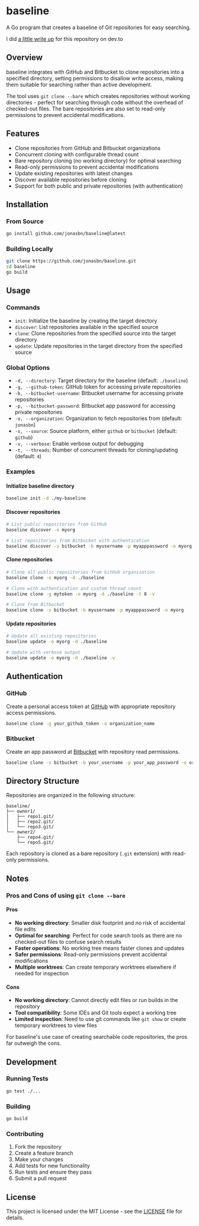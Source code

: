 # baseline

A Go program that creates a baseline of Git repositories for easy searching.

I did [a little write up](https://dev.to/jonasbn/baseline-a-parallel-git-universeconcept-for-easy-searching-k1m)
for this repository on dev.to

## Overview

baseline integrates with GitHub and Bitbucket to clone repositories into a specified
directory, setting permissions to disallow write access, making them suitable for
searching rather than active development.

The tool uses `git clone --bare` which creates repositories without working
directories - perfect for searching through code without the overhead of
checked-out files. The bare repositories are also set to read-only permissions
to prevent accidental modifications.

## Features

- Clone repositories from GitHub and Bitbucket organizations
- Concurrent cloning with configurable thread count
- Bare repository cloning (no working directory) for optimal searching
- Read-only permissions to prevent accidental modifications
- Update existing repositories with latest changes
- Discover available repositories before cloning
- Support for both public and private repositories (with authentication)

## Installation

### From Source

```bash
go install github.com/jonasbn/baseline@latest
```

### Building Locally

```bash
git clone https://github.com/jonasbn/baseline.git
cd baseline
go build
```

## Usage

### Commands

- `init`: Initialize the baseline by creating the target directory
- `discover`: List repositories available in the specified source
- `clone`: Clone repositories from the specified source into the target directory
- `update`: Update repositories in the target directory from the specified source

### Global Options

- `-d, --directory`: Target directory for the baseline (default: `./baseline`)
- `-g, --github-token`: GitHub token for accessing private repositories
- `-b, --bitbucket-username`: Bitbucket username for accessing private repositories
- `-p, --bitbucket-password`: Bitbucket app password for accessing private repositories
- `-o, --organization`: Organization to fetch repositories from (default: `jonasbn`)
- `-s, --source`: Source platform, either `github` or `bitbucket` (default: `github`)
- `-v, --verbose`: Enable verbose output for debugging
- `-t, --threads`: Number of concurrent threads for cloning/updating (default: `4`)

### Examples

#### Initialize baseline directory

```bash
baseline init -d ./my-baseline
```

#### Discover repositories

```bash
# List public repositories from GitHub
baseline discover -o myorg

# List repositories from Bitbucket with authentication
baseline discover -s bitbucket -b myusername -p myapppassword -o myorg
```

#### Clone repositories

```bash
# Clone all public repositories from GitHub organization
baseline clone -o myorg -d ./baseline

# Clone with authentication and custom thread count
baseline clone -g mytoken -o myorg -d ./baseline -t 8 -v

# Clone from Bitbucket
baseline clone -s bitbucket -b myusername -p myapppassword -o myorg
```

#### Update repositories

```bash
# Update all existing repositories
baseline update -o myorg -d ./baseline

# Update with verbose output
baseline update -o myorg -d ./baseline -v
```

## Authentication

### GitHub

Create a personal access token at [GitHub](https://github.com/settings/tokens) with
appropriate repository access permissions.

```bash
baseline clone -g your_github_token -o organization_name
```

### Bitbucket

Create an app password at [Bitbucket](https://bitbucket.org/account/settings/app-passwords/) with
repository read permissions.

```bash
baseline clone -s bitbucket -b your_username -p your_app_password -o organization_name
```

## Directory Structure

Repositories are organized in the following structure:

```text
baseline/
├── owner1/
│   ├── repo1.git/
│   ├── repo2.git/
│   └── repo3.git/
└── owner2/
    ├── repo4.git/
    └── repo5.git/
```

Each repository is cloned as a bare repository (`.git` extension) with read-only
permissions.

## Notes

### Pros and Cons of using `git clone --bare`

#### Pros

- **No working directory**: Smaller disk footprint and no risk of accidental file
  edits
- **Optimal for searching**: Perfect for code search tools as there are no
  checked-out files to confuse search results
- **Faster operations**: No working tree means faster clones and updates
- **Safer permissions**: Read-only permissions prevent accidental modifications
- **Multiple worktrees**: Can create temporary worktrees elsewhere if needed for
  inspection

#### Cons

- **No working directory**: Cannot directly edit files or run builds in the repository
- **Tool compatibility**: Some IDEs and Git tools expect a working tree
- **Limited inspection**: Need to use git commands like `git show` or create
  temporary worktrees to view files

For baseline's use case of creating searchable code repositories, the pros far
outweigh the cons.

## Development

### Running Tests

```bash
go test ./...
```

### Building

```bash
go build
```

### Contributing

1. Fork the repository
2. Create a feature branch
3. Make your changes
4. Add tests for new functionality
5. Run tests and ensure they pass
6. Submit a pull request

## License

This project is licensed under the MIT License - see the [LICENSE](LICENSE) file
for details.
